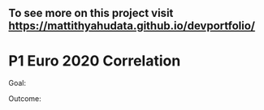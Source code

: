 ## To see more on this project visit https://mattithyahudata.github.io/devportfolio/
# P1 Euro 2020 Correlation

Goal: 


Outcome: 

